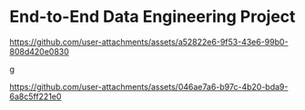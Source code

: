 # End-to-End Data Engineering Project

https://github.com/user-attachments/assets/a52822e6-9f53-43e6-99b0-808d420e0830




g



https://github.com/user-attachments/assets/046ae7a6-b97c-4b20-bda9-6a8c5ff221e0


